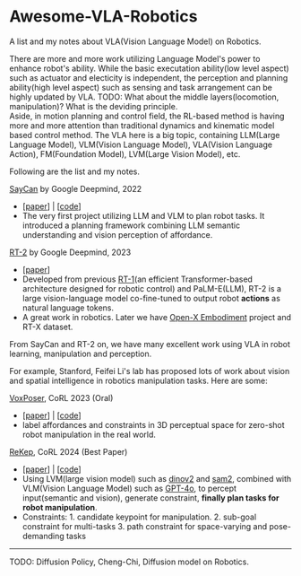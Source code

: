 # Awesome-VLA-Robotics
A list and my notes about VLA(Vision Language Model) on Robotics.  

There are more and more work utilizing Language Model's power to enhance robot's ability. While the basic executation ability(low level aspect) such as actuator and electicity is independent, the perception and planning ability(high level aspect) such as sensing and task arrangement can be highly updated by VLA.  TODO: What about the middle layers(locomotion, manipulation)? What is the deviding principle.  
Aside, in motion planning and control field, the RL-based method is having more and more attention than traditional dynamics and kinematic model based control method.
The VLA here is a big topic, containing LLM(Large Language Model), VLM(Vision Language Model), VLA(Vision Language Action), FM(Foundation Model), LVM(Large Vision Model), etc.


Following are the list and my notes.

[SayCan](https://say-can.github.io) by Google Deepmind, 2022
* [[paper](https://say-can.github.io/assets/palm_saycan.pdf)] | [[code](https://github.com/google-research/google-research/tree/master/saycan)]
* The very first project utilizing LLM and VLM to plan robot tasks. It introduced a planning framework combining LLM semantic understanding and vision perception of affordance.

[RT-2](https://robotics-transformer2.github.io) by Google Deepmind, 2023
* [[paper](https://robotics-transformer2.github.io/assets/rt2.pdf)]
* Developed from previous [RT-1](https://robotics-transformer1.github.io)(an efficient Transformer-based architecture designed for robotic control) and PaLM-E(LLM), RT-2 is a large vision-language model co-fine-tuned to output robot **actions** as natural language tokens.
* A great work in robotics. Later we have [Open-X Embodiment](https://robotics-transformer-x.github.io) project and RT-X dataset.

From SayCan and RT-2 on, we have many excellent work using VLA in robot learning, manipulation and perception.

For example, Stanford, Feifei Li's lab has proposed lots of work about vision and spatial intelligence in robotics manipulation tasks. Here are some:

[VoxPoser](https://voxposer.github.io), CoRL 2023 (Oral)
* [[paper](https://arxiv.org/abs/2307.05973)] | [[code](https://github.com/huangwl18/VoxPoser)]
* label affordances and constraints in 3D perceptual space for zero-shot robot manipulation in the real world.

[ReKep](https://rekep-robot.github.io), CoRL 2024 (Best Paper)
* [[paper](https://arxiv.org/abs/2409.01652)] | [[code](https://github.com/huangwl18/ReKep)]
* Using LVM(large vision model) such as [dinov2](https://ai.meta.com/blog/dino-v2-computer-vision-self-supervised-learning/) and [sam2](https://ai.meta.com/sam2/), combined with VLM(Vision Language Model) such as [GPT-4o](https://openai.com/index/hello-gpt-4o/), to percept input(semantic and vision), generate constraint, **finally plan tasks for robot manipulation**.
* Constraints: 1. candidate keypoint for manipulation. 2. sub-goal constraint for multi-tasks 3. path constraint for space-varying and pose-demanding tasks





---
TODO: Diffusion Policy, Cheng-Chi, Diffusion model on Robotics.





